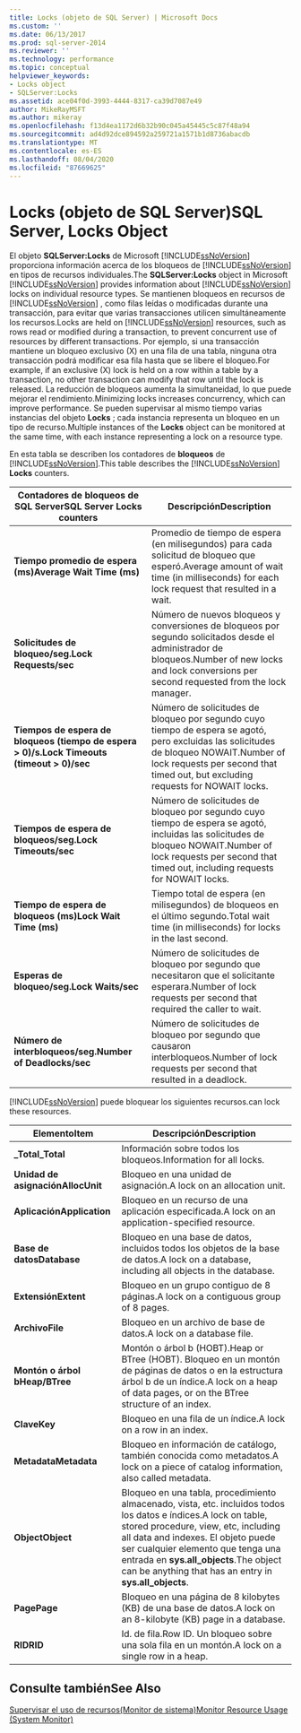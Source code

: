 ```yaml
---
title: Locks (objeto de SQL Server) | Microsoft Docs
ms.custom: ''
ms.date: 06/13/2017
ms.prod: sql-server-2014
ms.reviewer: ''
ms.technology: performance
ms.topic: conceptual
helpviewer_keywords:
- Locks object
- SQLServer:Locks
ms.assetid: ace04f0d-3993-4444-8317-ca39d7087e49
author: MikeRayMSFT
ms.author: mikeray
ms.openlocfilehash: f13d4ea1172d6b32b90c045a45445c5c87f48a94
ms.sourcegitcommit: ad4d92dce894592a259721a1571b1d8736abacdb
ms.translationtype: MT
ms.contentlocale: es-ES
ms.lasthandoff: 08/04/2020
ms.locfileid: "87669625"
---
```

# <a name="sql-server-locks-object"></a><span data-ttu-id="26618-102">Locks (objeto de SQL Server)</span><span class="sxs-lookup"><span data-stu-id="26618-102">SQL Server, Locks Object</span></span>
  <span data-ttu-id="26618-103">El objeto **SQLServer:Locks** de Microsoft [!INCLUDE[ssNoVersion](../../includes/ssnoversion-md.md)] proporciona información acerca de los bloqueos de [!INCLUDE[ssNoVersion](../../includes/ssnoversion-md.md)] en tipos de recursos individuales.</span><span class="sxs-lookup"><span data-stu-id="26618-103">The **SQLServer:Locks** object in Microsoft [!INCLUDE[ssNoVersion](../../includes/ssnoversion-md.md)] provides information about [!INCLUDE[ssNoVersion](../../includes/ssnoversion-md.md)] locks on individual resource types.</span></span> <span data-ttu-id="26618-104">Se mantienen bloqueos en recursos de [!INCLUDE[ssNoVersion](../../includes/ssnoversion-md.md)] , como filas leídas o modificadas durante una transacción, para evitar que varias transacciones utilicen simultáneamente los recursos.</span><span class="sxs-lookup"><span data-stu-id="26618-104">Locks are held on [!INCLUDE[ssNoVersion](../../includes/ssnoversion-md.md)] resources, such as rows read or modified during a transaction, to prevent concurrent use of resources by different transactions.</span></span> <span data-ttu-id="26618-105">Por ejemplo, si una transacción mantiene un bloqueo exclusivo (X) en una fila de una tabla, ninguna otra transacción podrá modificar esa fila hasta que se libere el bloqueo.</span><span class="sxs-lookup"><span data-stu-id="26618-105">For example, if an exclusive (X) lock is held on a row within a table by a transaction, no other transaction can modify that row until the lock is released.</span></span> <span data-ttu-id="26618-106">La reducción de bloqueos aumenta la simultaneidad, lo que puede mejorar el rendimiento.</span><span class="sxs-lookup"><span data-stu-id="26618-106">Minimizing locks increases concurrency, which can improve performance.</span></span> <span data-ttu-id="26618-107">Se pueden supervisar al mismo tiempo varias instancias del objeto **Locks** ; cada instancia representa un bloqueo en un tipo de recurso.</span><span class="sxs-lookup"><span data-stu-id="26618-107">Multiple instances of the **Locks** object can be monitored at the same time, with each instance representing a lock on a resource type.</span></span>  
  
 <span data-ttu-id="26618-108">En esta tabla se describen los contadores de **bloqueos** de [!INCLUDE[ssNoVersion](../../includes/ssnoversion-md.md)].</span><span class="sxs-lookup"><span data-stu-id="26618-108">This table describes the [!INCLUDE[ssNoVersion](../../includes/ssnoversion-md.md)] **Locks** counters.</span></span>  
  
|<span data-ttu-id="26618-109">Contadores de bloqueos de SQL Server</span><span class="sxs-lookup"><span data-stu-id="26618-109">SQL Server Locks counters</span></span>|<span data-ttu-id="26618-110">Descripción</span><span class="sxs-lookup"><span data-stu-id="26618-110">Description</span></span>|  
|-------------------------------|-----------------|  
|<span data-ttu-id="26618-111">**Tiempo promedio de espera (ms)**</span><span class="sxs-lookup"><span data-stu-id="26618-111">**Average Wait Time (ms)**</span></span>|<span data-ttu-id="26618-112">Promedio de tiempo de espera (en milisegundos) para cada solicitud de bloqueo que esperó.</span><span class="sxs-lookup"><span data-stu-id="26618-112">Average amount of wait time (in milliseconds) for each lock request that resulted in a wait.</span></span>|  
|<span data-ttu-id="26618-113">**Solicitudes de bloqueo/seg.**</span><span class="sxs-lookup"><span data-stu-id="26618-113">**Lock Requests/sec**</span></span>|<span data-ttu-id="26618-114">Número de nuevos bloqueos y conversiones de bloqueos por segundo solicitados desde el administrador de bloqueos.</span><span class="sxs-lookup"><span data-stu-id="26618-114">Number of new locks and lock conversions per second requested from the lock manager.</span></span>|  
|<span data-ttu-id="26618-115">**Tiempos de espera de bloqueos (tiempo de espera > 0)/s.**</span><span class="sxs-lookup"><span data-stu-id="26618-115">**Lock Timeouts (timeout > 0)/sec**</span></span>|<span data-ttu-id="26618-116">Número de solicitudes de bloqueo por segundo cuyo tiempo de espera se agotó, pero excluidas las solicitudes de bloqueo NOWAIT.</span><span class="sxs-lookup"><span data-stu-id="26618-116">Number of lock requests per second that timed out, but excluding requests for NOWAIT locks.</span></span>|  
|<span data-ttu-id="26618-117">**Tiempos de espera de bloqueos/seg.**</span><span class="sxs-lookup"><span data-stu-id="26618-117">**Lock Timeouts/sec**</span></span>|<span data-ttu-id="26618-118">Número de solicitudes de bloqueo por segundo cuyo tiempo de espera se agotó, incluidas las solicitudes de bloqueo NOWAIT.</span><span class="sxs-lookup"><span data-stu-id="26618-118">Number of lock requests per second that timed out, including requests for NOWAIT locks.</span></span>|  
|<span data-ttu-id="26618-119">**Tiempo de espera de bloqueos (ms)**</span><span class="sxs-lookup"><span data-stu-id="26618-119">**Lock Wait Time (ms)**</span></span>|<span data-ttu-id="26618-120">Tiempo total de espera (en milisegundos) de bloqueos en el último segundo.</span><span class="sxs-lookup"><span data-stu-id="26618-120">Total wait time (in milliseconds) for locks in the last second.</span></span>|  
|<span data-ttu-id="26618-121">**Esperas de bloqueo/seg.**</span><span class="sxs-lookup"><span data-stu-id="26618-121">**Lock Waits/sec**</span></span>|<span data-ttu-id="26618-122">Número de solicitudes de bloqueo por segundo que necesitaron que el solicitante esperara.</span><span class="sxs-lookup"><span data-stu-id="26618-122">Number of lock requests per second that required the caller to wait.</span></span>|  
|<span data-ttu-id="26618-123">**Número de interbloqueos/seg.**</span><span class="sxs-lookup"><span data-stu-id="26618-123">**Number of Deadlocks/sec**</span></span>|<span data-ttu-id="26618-124">Número de solicitudes de bloqueo por segundo que causaron interbloqueos.</span><span class="sxs-lookup"><span data-stu-id="26618-124">Number of lock requests per second that resulted in a deadlock.</span></span>|  
  
 [!INCLUDE[ssNoVersion](../../includes/ssnoversion-md.md)] <span data-ttu-id="26618-125">puede bloquear los siguientes recursos.</span><span class="sxs-lookup"><span data-stu-id="26618-125">can lock these resources.</span></span>  
  
|<span data-ttu-id="26618-126">Elemento</span><span class="sxs-lookup"><span data-stu-id="26618-126">Item</span></span>|<span data-ttu-id="26618-127">Descripción</span><span class="sxs-lookup"><span data-stu-id="26618-127">Description</span></span>|  
|----------|-----------------|  
|<span data-ttu-id="26618-128">**_Total**</span><span class="sxs-lookup"><span data-stu-id="26618-128">**_Total**</span></span>|<span data-ttu-id="26618-129">Información sobre todos los bloqueos.</span><span class="sxs-lookup"><span data-stu-id="26618-129">Information for all locks.</span></span>|  
|<span data-ttu-id="26618-130">**Unidad de asignación**</span><span class="sxs-lookup"><span data-stu-id="26618-130">**AllocUnit**</span></span>|<span data-ttu-id="26618-131">Bloqueo en una unidad de asignación.</span><span class="sxs-lookup"><span data-stu-id="26618-131">A lock on an allocation unit.</span></span>|  
|<span data-ttu-id="26618-132">**Aplicación**</span><span class="sxs-lookup"><span data-stu-id="26618-132">**Application**</span></span>|<span data-ttu-id="26618-133">Bloqueo en un recurso de una aplicación especificada.</span><span class="sxs-lookup"><span data-stu-id="26618-133">A lock on an application-specified resource.</span></span>|  
|<span data-ttu-id="26618-134">**Base de datos**</span><span class="sxs-lookup"><span data-stu-id="26618-134">**Database**</span></span>|<span data-ttu-id="26618-135">Bloqueo en una base de datos, incluidos todos los objetos de la base de datos.</span><span class="sxs-lookup"><span data-stu-id="26618-135">A lock on a database, including all objects in the database.</span></span>|  
|<span data-ttu-id="26618-136">**Extensión**</span><span class="sxs-lookup"><span data-stu-id="26618-136">**Extent**</span></span>|<span data-ttu-id="26618-137">Bloqueo en un grupo contiguo de 8 páginas.</span><span class="sxs-lookup"><span data-stu-id="26618-137">A lock on a contiguous group of 8 pages.</span></span>|  
|<span data-ttu-id="26618-138">**Archivo**</span><span class="sxs-lookup"><span data-stu-id="26618-138">**File**</span></span>|<span data-ttu-id="26618-139">Bloqueo en un archivo de base de datos.</span><span class="sxs-lookup"><span data-stu-id="26618-139">A lock on a database file.</span></span>|  
|<span data-ttu-id="26618-140">**Montón o árbol b**</span><span class="sxs-lookup"><span data-stu-id="26618-140">**Heap/BTree**</span></span>|<span data-ttu-id="26618-141">Montón o árbol b (HOBT).</span><span class="sxs-lookup"><span data-stu-id="26618-141">Heap or BTree (HOBT).</span></span> <span data-ttu-id="26618-142">Bloqueo en un montón de páginas de datos o en la estructura árbol b de un índice.</span><span class="sxs-lookup"><span data-stu-id="26618-142">A lock on a heap of data pages, or on the BTree structure of an index.</span></span>|  
|<span data-ttu-id="26618-143">**Clave**</span><span class="sxs-lookup"><span data-stu-id="26618-143">**Key**</span></span>|<span data-ttu-id="26618-144">Bloqueo en una fila de un índice.</span><span class="sxs-lookup"><span data-stu-id="26618-144">A lock on a row in an index.</span></span>|  
|<span data-ttu-id="26618-145">**Metadata**</span><span class="sxs-lookup"><span data-stu-id="26618-145">**Metadata**</span></span>|<span data-ttu-id="26618-146">Bloqueo en información de catálogo, también conocida como metadatos.</span><span class="sxs-lookup"><span data-stu-id="26618-146">A lock on a piece of catalog information, also called metadata.</span></span>|  
|<span data-ttu-id="26618-147">**Object**</span><span class="sxs-lookup"><span data-stu-id="26618-147">**Object**</span></span>|<span data-ttu-id="26618-148">Bloqueo en una tabla, procedimiento almacenado, vista, etc. incluidos todos los datos e índices.</span><span class="sxs-lookup"><span data-stu-id="26618-148">A lock on table, stored procedure, view, etc, including all data and indexes.</span></span> <span data-ttu-id="26618-149">El objeto puede ser cualquier elemento que tenga una entrada en **sys.all_objects**.</span><span class="sxs-lookup"><span data-stu-id="26618-149">The object can be anything that has an entry in **sys.all_objects**.</span></span>|  
|<span data-ttu-id="26618-150">**Page**</span><span class="sxs-lookup"><span data-stu-id="26618-150">**Page**</span></span>|<span data-ttu-id="26618-151">Bloqueo en una página de 8 kilobytes (KB) de una base de datos.</span><span class="sxs-lookup"><span data-stu-id="26618-151">A lock on an 8-kilobyte (KB) page in a database.</span></span>|  
|<span data-ttu-id="26618-152">**RID**</span><span class="sxs-lookup"><span data-stu-id="26618-152">**RID**</span></span>|<span data-ttu-id="26618-153">Id. de fila.</span><span class="sxs-lookup"><span data-stu-id="26618-153">Row ID.</span></span> <span data-ttu-id="26618-154">Un bloqueo sobre una sola fila en un montón.</span><span class="sxs-lookup"><span data-stu-id="26618-154">A lock on a single row in a heap.</span></span>|  
  
## <a name="see-also"></a><span data-ttu-id="26618-155">Consulte también</span><span class="sxs-lookup"><span data-stu-id="26618-155">See Also</span></span>  
 [<span data-ttu-id="26618-156">Supervisar el uso de recursos&#40;Monitor de sistema&#41;</span><span class="sxs-lookup"><span data-stu-id="26618-156">Monitor Resource Usage &#40;System Monitor&#41;</span></span>](monitor-resource-usage-system-monitor.md)  
  
  
